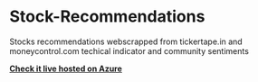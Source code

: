 # Stock-Recommendations
Stocks recommendations webscrapped from tickertape.in and moneycontrol.com techical indicator and community sentiments

[**Check it live hosted on Azure**](https://tickertapescreenerapp.azurewebsites.net/api/shorttermbets?code=jifJ7xui6VxAuYVnfcU521F6CxmMKQqhFKyb8RYijCGQAzFu8zDAWg%3D%3D)
